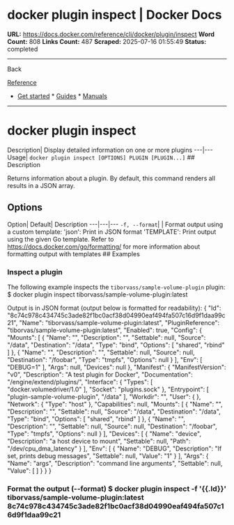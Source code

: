 # docker plugin inspect | Docker Docs

**URL:** https://docs.docker.com/reference/cli/docker/plugin/inspect
**Word Count:** 808
**Links Count:** 487
**Scraped:** 2025-07-16 01:55:49
**Status:** completed

---

Back

[Reference](https://docs.docker.com/reference/)

  * [Get started](https://docs.docker.com/get-started/)   * [Guides](https://docs.docker.com/guides/)   * [Manuals](https://docs.docker.com/manuals/)

* * *

# docker plugin inspect

Description| Display detailed information on one or more plugins   ---|---   Usage| `docker plugin inspect [OPTIONS] PLUGIN [PLUGIN...]`      ## Description

Returns information about a plugin. By default, this command renders all results in a JSON array.

## Options

Option| Default| Description   ---|---|---   `-f, --format`| | Format output using a custom template:   'json': Print in JSON format   'TEMPLATE': Print output using the given Go template.   Refer to <https://docs.docker.com/go/formatting/> for more information about formatting output with templates      ## Examples

### Inspect a plugin

The following example inspects the `tiborvass/sample-volume-plugin` plugin:               $ docker plugin inspect tiborvass/sample-volume-plugin:latest     

Output is in JSON format \(output below is formatted for readability\):               {       "Id": "8c74c978c434745c3ade82f1bc0acf38d04990eaf494fa507c16d9f1daa99c21",       "Name": "tiborvass/sample-volume-plugin:latest",       "PluginReference": "tiborvas/sample-volume-plugin:latest",       "Enabled": true,       "Config": {         "Mounts": [           {             "Name": "",             "Description": "",             "Settable": null,             "Source": "/data",             "Destination": "/data",             "Type": "bind",             "Options": [               "shared",               "rbind"             ]           },           {             "Name": "",             "Description": "",             "Settable": null,             "Source": null,             "Destination": "/foobar",             "Type": "tmpfs",             "Options": null           }         ],         "Env": [           "DEBUG=1"         ],         "Args": null,         "Devices": null       },       "Manifest": {         "ManifestVersion": "v0",         "Description": "A test plugin for Docker",         "Documentation": "/engine/extend/plugins/",         "Interface": {           "Types": [             "docker.volumedriver/1.0"           ],           "Socket": "plugins.sock"         },         "Entrypoint": [           "plugin-sample-volume-plugin",           "/data"         ],         "Workdir": "",         "User": {         },         "Network": {           "Type": "host"         },         "Capabilities": null,         "Mounts": [           {             "Name": "",             "Description": "",             "Settable": null,             "Source": "/data",             "Destination": "/data",             "Type": "bind",             "Options": [               "shared",               "rbind"             ]           },           {             "Name": "",             "Description": "",             "Settable": null,             "Source": null,             "Destination": "/foobar",             "Type": "tmpfs",             "Options": null           }         ],         "Devices": [           {             "Name": "device",             "Description": "a host device to mount",             "Settable": null,             "Path": "/dev/cpu_dma_latency"           }         ],         "Env": [           {             "Name": "DEBUG",             "Description": "If set, prints debug messages",             "Settable": null,             "Value": "1"           }         ],         "Args": {           "Name": "args",           "Description": "command line arguments",           "Settable": null,           "Value": [                ]         }       }     }

### Format the output \(--format\)               $ docker plugin inspect -f '{{.Id}}' tiborvass/sample-volume-plugin:latest          8c74c978c434745c3ade82f1bc0acf38d04990eaf494fa507c16d9f1daa99c21